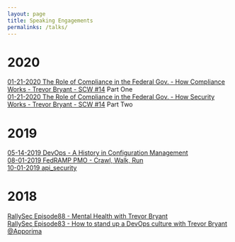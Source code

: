 ```yaml
---
layout: page
title: Speaking Engagements
permalinks: /talks/
---
```


# 2020
[01-21-2020 The Role of Compliance in the Federal Gov. - How Compliance Works - Trevor Bryant - SCW #14](https://www.youtube.com/watch?v=Wz43wZFoFAo) Part One<br />
[01-21-2020 The Role of Compliance in the Federal Gov. - How Security Works - Trevor Bryant - SCW #14](https://www.youtube.com/watch?v=qSz3Ek8KxFI) Part Two<br />

# 2019

[05-14-2019 DevOps - A History in Configuration Management](/assets/slides/devops_history_config_mgmt.pdf)<br />
[08-01-2019 FedRAMP PMO - Crawl, Walk, Run](/assets/slides/fedramp_pmo.pdf)<br />
[10-01-2019 api_security](/assets/slides/api_security.pdf)<br />

# 2018

[RallySec Episode88 - Mental Health with Trevor Bryant](https://www.youtube.com/watch?v=8mBbfNpV67k)<br />
[RallySec Episode83 - How to stand up a DevOps culture with Trevor Bryant @Apporima](https://www.youtube.com/watch?v=8j1m657k19A)<br />

